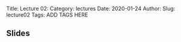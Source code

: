 Title: Lecture 02:
Category: lectures
Date: 2020-01-24
Author: 
Slug: lecture02
Tags: ADD TAGS HERE


## Slides
<!-- - [PDF | Lecture 1: Description]({attach}presentation/Lecture1_Data.pdf) -->